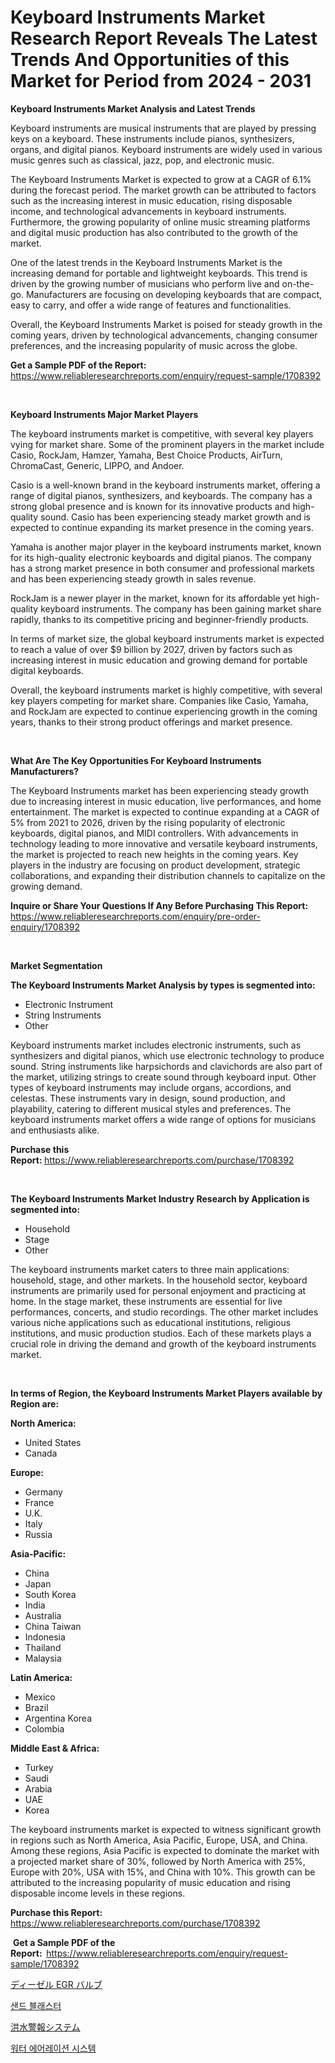 <p><h1>Keyboard Instruments Market Research Report Reveals The Latest Trends And Opportunities of this Market for Period from 2024 - 2031</h1></p><p><strong>Keyboard Instruments Market Analysis and Latest Trends</strong></p>
<p><p>Keyboard instruments are musical instruments that are played by pressing keys on a keyboard. These instruments include pianos, synthesizers, organs, and digital pianos. Keyboard instruments are widely used in various music genres such as classical, jazz, pop, and electronic music.</p><p>The Keyboard Instruments Market is expected to grow at a CAGR of 6.1% during the forecast period. The market growth can be attributed to factors such as the increasing interest in music education, rising disposable income, and technological advancements in keyboard instruments. Furthermore, the growing popularity of online music streaming platforms and digital music production has also contributed to the growth of the market.</p><p>One of the latest trends in the Keyboard Instruments Market is the increasing demand for portable and lightweight keyboards. This trend is driven by the growing number of musicians who perform live and on-the-go. Manufacturers are focusing on developing keyboards that are compact, easy to carry, and offer a wide range of features and functionalities.</p><p>Overall, the Keyboard Instruments Market is poised for steady growth in the coming years, driven by technological advancements, changing consumer preferences, and the increasing popularity of music across the globe.</p></p>
<p><strong>Get a Sample PDF of the Report:&nbsp;</strong> <a href="https://www.reliableresearchreports.com/enquiry/request-sample/1708392">https://www.reliableresearchreports.com/enquiry/request-sample/1708392</a></p>
<p>&nbsp;</p>
<p><strong>Keyboard Instruments Major Market Players</strong></p>
<p><p>The keyboard instruments market is competitive, with several key players vying for market share. Some of the prominent players in the market include Casio, RockJam, Hamzer, Yamaha, Best Choice Products, AirTurn, ChromaCast, Generic, LIPPO, and Andoer.</p><p>Casio is a well-known brand in the keyboard instruments market, offering a range of digital pianos, synthesizers, and keyboards. The company has a strong global presence and is known for its innovative products and high-quality sound. Casio has been experiencing steady market growth and is expected to continue expanding its market presence in the coming years.</p><p>Yamaha is another major player in the keyboard instruments market, known for its high-quality electronic keyboards and digital pianos. The company has a strong market presence in both consumer and professional markets and has been experiencing steady growth in sales revenue.</p><p>RockJam is a newer player in the market, known for its affordable yet high-quality keyboard instruments. The company has been gaining market share rapidly, thanks to its competitive pricing and beginner-friendly products.</p><p>In terms of market size, the global keyboard instruments market is expected to reach a value of over $9 billion by 2027, driven by factors such as increasing interest in music education and growing demand for portable digital keyboards.</p><p>Overall, the keyboard instruments market is highly competitive, with several key players competing for market share. Companies like Casio, Yamaha, and RockJam are expected to continue experiencing growth in the coming years, thanks to their strong product offerings and market presence.</p></p>
<p>&nbsp;</p>
<p><strong>What Are The Key Opportunities For Keyboard Instruments Manufacturers?</strong></p>
<p><p>The Keyboard Instruments market has been experiencing steady growth due to increasing interest in music education, live performances, and home entertainment. The market is expected to continue expanding at a CAGR of 5% from 2021 to 2026, driven by the rising popularity of electronic keyboards, digital pianos, and MIDI controllers. With advancements in technology leading to more innovative and versatile keyboard instruments, the market is projected to reach new heights in the coming years. Key players in the industry are focusing on product development, strategic collaborations, and expanding their distribution channels to capitalize on the growing demand.</p></p>
<p><strong>Inquire or Share Your Questions If Any Before Purchasing This Report:</strong> <a href="https://www.reliableresearchreports.com/enquiry/pre-order-enquiry/1708392">https://www.reliableresearchreports.com/enquiry/pre-order-enquiry/1708392</a></p>
<p>&nbsp;</p>
<p><strong>Market Segmentation</strong></p>
<p><strong>The Keyboard Instruments Market Analysis by types is segmented into:</strong></p>
<p><ul><li>Electronic Instrument</li><li>String Instruments</li><li>Other</li></ul></p>
<p><p>Keyboard instruments market includes electronic instruments, such as synthesizers and digital pianos, which use electronic technology to produce sound. String instruments like harpsichords and clavichords are also part of the market, utilizing strings to create sound through keyboard input. Other types of keyboard instruments may include organs, accordions, and celestas. These instruments vary in design, sound production, and playability, catering to different musical styles and preferences. The keyboard instruments market offers a wide range of options for musicians and enthusiasts alike.</p></p>
<p><strong>Purchase this Report:&nbsp;</strong><a href="https://www.reliableresearchreports.com/purchase/1708392">https://www.reliableresearchreports.com/purchase/1708392</a></p>
<p>&nbsp;</p>
<p><strong>The Keyboard Instruments Market Industry Research by Application is segmented into:</strong></p>
<p><ul><li>Household</li><li>Stage</li><li>Other</li></ul></p>
<p><p>The keyboard instruments market caters to three main applications: household, stage, and other markets. In the household sector, keyboard instruments are primarily used for personal enjoyment and practicing at home. In the stage market, these instruments are essential for live performances, concerts, and studio recordings. The other market includes various niche applications such as educational institutions, religious institutions, and music production studios. Each of these markets plays a crucial role in driving the demand and growth of the keyboard instruments market.</p></p>
<p>&nbsp;</p>
<p><strong>In terms of Region, the Keyboard Instruments Market Players available by Region are:</strong></p>
<p>
    <p> <strong> North America: </strong>
        <ul>
            <li>United States</li>
            <li>Canada</li>
        </ul>
        </p> 
    <p> <strong> Europe: </strong>
        <ul>
            <li>Germany</li>
            <li>France</li>
            <li>U.K.</li>
            <li>Italy</li>
            <li>Russia</li>
        </ul>
        </p> 
    <p> <strong> Asia-Pacific: </strong>
        <ul>
            <li>China</li>
            <li>Japan</li>
            <li>South Korea</li>
            <li>India</li>
            <li>Australia</li>
            <li>China Taiwan</li>
            <li>Indonesia</li>
            <li>Thailand</li>
            <li>Malaysia</li>
        </ul>
        </p> 
    <p> <strong> Latin America: </strong>
        <ul>
            <li>Mexico</li>
            <li>Brazil</li>
            <li>Argentina Korea</li>
            <li>Colombia</li>
        </ul>
        </p> 
    <p> <strong> Middle East & Africa: </strong>
        <ul>
            <li>Turkey</li>
            <li>Saudi</li>
            <li>Arabia</li>
            <li>UAE</li>
            <li>Korea</li>
        </ul>
    </p>
    </p>
<p><p>The keyboard instruments market is expected to witness significant growth in regions such as North America, Asia Pacific, Europe, USA, and China. Among these regions, Asia Pacific is expected to dominate the market with a projected market share of 30%, followed by North America with 25%, Europe with 20%, USA with 15%, and China with 10%. This growth can be attributed to the increasing popularity of music education and rising disposable income levels in these regions.</p></p>
<p><strong>Purchase this Report: </strong><a href="https://www.reliableresearchreports.com/purchase/1708392">https://www.reliableresearchreports.com/purchase/1708392</a></p>
<p>&nbsp;<strong>Get a Sample PDF of the Report:&nbsp;&nbsp;</strong><a href="https://www.reliableresearchreports.com/enquiry/request-sample/1708392">https://www.reliableresearchreports.com/enquiry/request-sample/1708392</a></p>
<p><strong></strong></p>
<p><p><a href="https://medium.com/@colbu56546/%E3%83%87%E3%82%A3%E3%83%BC%E3%82%BC%E3%83%ABegr%E3%83%90%E3%83%AB%E3%83%96%E5%B8%82%E5%A0%B4%E3%82%B5%E3%82%A4%E3%82%BA%E3%81%AF-%E3%82%B0%E3%83%AD%E3%83%BC%E3%83%90%E3%83%AB%E7%94%A3%E6%A5%AD%E3%81%AE%E4%B8%AD%E3%81%A7%E6%9C%80%E9%81%A9%E3%81%AA%E3%83%9E%E3%83%BC%E3%82%B1%E3%83%86%E3%82%A3%E3%83%B3%E3%82%B0%E3%83%81%E3%83%A3%E3%83%8D%E3%83%AB%E3%82%92%E7%A4%BA%E3%81%97%E3%81%A6%E3%81%84%E3%81%BE%E3%81%99-72f939ea8a7c">ディーゼル EGR バルブ</a></p><p><a href="https://medium.com/@bereniceroberts1978/%EC%83%8C%EB%93%9C%EB%B8%94%EB%9D%BC%EC%8A%A4%ED%84%B0-%EC%8B%9C%EC%9E%A5-%EB%B3%B4%EA%B3%A0%EC%84%9C%EB%8A%94-%EC%9D%B4-%EC%8B%9C%EC%9E%A5%EC%9D%98-%EC%B5%9C%EC%8B%A0-%ED%8A%B8%EB%A0%8C%EB%93%9C%EC%99%80-%EC%84%B1%EC%9E%A5-%EA%B8%B0%ED%9A%8C%EB%A5%BC-%EB%B3%B4%EC%97%AC%EC%A4%8D%EB%8B%88%EB%8B%A4-75d76cecb555">샌드 블래스터</a></p><p><a href="https://medium.com/@barrycuda1974/%E6%B4%AA%E6%B0%B4%E8%AD%A6%E5%A0%B1%E3%82%B7%E3%82%B9%E3%83%86%E3%83%A0%E5%B8%82%E5%A0%B4%E3%81%AE%E5%88%86%E6%9E%90-%E3%82%B0%E3%83%AD%E3%83%BC%E3%83%90%E3%83%AB%E7%94%A3%E6%A5%AD%E3%81%AE%E8%A6%8B%E6%96%B9%E3%81%A8%E4%BA%88%E6%B8%AC-2024%E5%B9%B4%E3%81%8B%E3%82%892031%E5%B9%B4%E3%81%BE%E3%81%A7-789bb8fe06af">洪水警報システム</a></p><p><a href="https://medium.com/@lizaheller2023/%EC%88%98%EC%95%95-%EC%8B%9C%EC%8A%A4%ED%85%9C-%EC%8B%9C%EC%9E%A5%EC%9D%80-%EC%8B%9C%EC%9E%A5-%EC%A0%90%EC%9C%A0%EC%9C%A8-%EC%8B%9C%EC%9E%A5-%EB%8F%99%ED%96%A5-%EB%B0%8F-%EC%8B%9C%EC%9E%A5-%EC%84%B1%EC%9E%A5%EC%97%90-%EB%8C%80%ED%95%9C-%EC%A0%95%EB%B3%B4%EB%A5%BC-%EC%A0%9C%EA%B3%B5%ED%95%A9%EB%8B%88%EB%8B%A4-5647ea5c9bb1">워터 에어레이션 시스템</a></p></p>